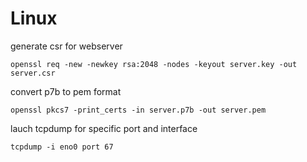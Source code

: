 # Linux

generate csr for webserver 
```shell
openssl req -new -newkey rsa:2048 -nodes -keyout server.key -out server.csr
```
convert p7b to pem format
```shell
openssl pkcs7 -print_certs -in server.p7b -out server.pem
```


lauch tcpdump for specific port and interface
```shell
tcpdump -i eno0 port 67
````
